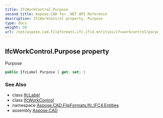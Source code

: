 ```yaml
---
title: IfcWorkControl.Purpose
second_title: Aspose.CAD for .NET API Reference
description: IfcWorkControl property. Purpose
type: docs
weight: 50
url: /net/aspose.cad.fileformats.ifc.ifc4.entities/ifcworkcontrol/purpose/
---
```

## IfcWorkControl.Purpose property

Purpose

```csharp
public IfcLabel Purpose { get; set; }
```

### See Also

* class [IfcLabel](../../../aspose.cad.fileformats.ifc.ifc4.types/ifclabel/)
* class [IfcWorkControl](../)
* namespace [Aspose.CAD.FileFormats.Ifc.IFC4.Entities](../../ifcworkcontrol/)
* assembly [Aspose.CAD](../../../)



